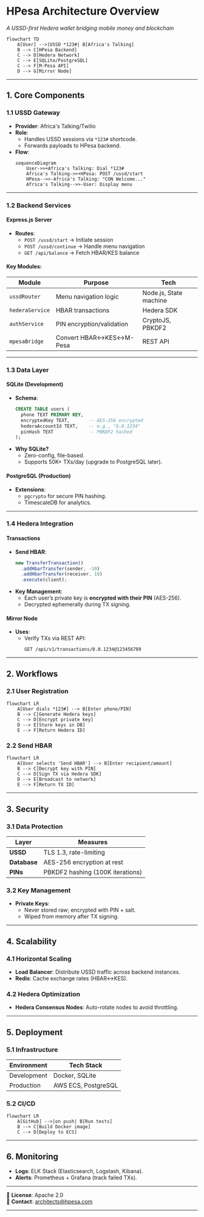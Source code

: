 # HPesa Architecture Overview  
*A USSD-first Hedera wallet bridging mobile money and blockchain*

```mermaid
flowchart TD
    A[User] -->|USSD *123#| B[Africa's Talking]
    B --> C[HPesa Backend]
    C --> D[Hedera Network]
    C --> E[SQLite/PostgreSQL]
    C --> F[M-Pesa API]
    D --> G[Mirror Node]
```

---

## **1. Core Components**

### **1.1 USSD Gateway**  
- **Provider**: Africa's Talking/Twilio  
- **Role**:  
  - Handles USSD sessions via `*123#` shortcode.  
  - Forwards payloads to HPesa backend.  
- **Flow**:  
  ```mermaid
  sequenceDiagram
      User->>+Africa's Talking: Dial *123#
      Africa's Talking->>+HPesa: POST /ussd/start
      HPesa-->>-Africa's Talking: "CON Welcome..."
      Africa's Talking-->>-User: Display menu
  ```

---

### **1.2 Backend Services**  
#### **Express.js Server**  
- **Routes**:  
  - `POST /ussd/start` → Initiate session  
  - `POST /ussd/continue` → Handle menu navigation  
  - `GET /api/balance` → Fetch HBAR/KES balance  

#### **Key Modules**:  
| Module           | Purpose                          | Tech                |  
|------------------|----------------------------------|---------------------|  
| `ussdRouter`     | Menu navigation logic            | Node.js, State machine |  
| `hederaService`  | HBAR transactions                | Hedera SDK          |  
| `authService`    | PIN encryption/validation        | CryptoJS, PBKDF2    |  
| `mpesaBridge`    | Convert HBAR↔KES↔M-Pesa         | REST API            |  

---

### **1.3 Data Layer**  
#### **SQLite (Development)**  
- **Schema**:  
  ```sql
  CREATE TABLE users (
    phone TEXT PRIMARY KEY,
    encryptedKey TEXT,       -- AES-256 encrypted
    hederaAccountId TEXT,    -- e.g., "0.0.1234"
    pinHash TEXT             -- PBKDF2 hashed
  );
  ```
- **Why SQLite?**  
  - Zero-config, file-based.  
  - Supports 50K+ TXs/day (upgrade to PostgreSQL later).  

#### **PostgreSQL (Production)**  
- **Extensions**:  
  - `pgcrypto` for secure PIN hashing.  
  - TimescaleDB for analytics.  

---

### **1.4 Hedera Integration**  
#### **Transactions**  
- **Send HBAR**:  
  ```javascript
  new TransferTransaction()
    .addHbarTransfer(sender, -10)
    .addHbarTransfer(receiver, 10)
    .execute(client);
  ```
- **Key Management**:  
  - Each user’s private key is **encrypted with their PIN** (AES-256).  
  - Decrypted ephemerally during TX signing.  

#### **Mirror Node**  
- **Uses**:  
  - Verify TXs via REST API:  
    ```http
    GET /api/v1/transactions/0.0.1234@123456789
    ```

---

## **2. Workflows**

### **2.1 User Registration**  
```mermaid
flowchart LR
    A[User dials *123#] --> B[Enter phone/PIN]
    B --> C[Generate Hedera keys]
    C --> D[Encrypt private key]
    D --> E[Store keys in DB]
    E --> F[Return Hedera ID]
```

### **2.2 Send HBAR**  
```mermaid
flowchart LR
    A[User selects 'Send HBAR'] --> B[Enter recipient/amount]
    B --> C[Decrypt key with PIN]
    C --> D[Sign TX via Hedera SDK]
    D --> E[Broadcast to network]
    E --> F[Return TX ID]
```

---

## **3. Security**  

### **3.1 Data Protection**  
| Layer               | Measures                              |  
|---------------------|---------------------------------------|  
| **USSD**            | TLS 1.3, rate-limiting                |  
| **Database**        | AES-256 encryption at rest            |  
| **PINs**            | PBKDF2 hashing (100K iterations)      |  

### **3.2 Key Management**  
- **Private Keys**:  
  - Never stored raw; encrypted with PIN + salt.  
  - Wiped from memory after TX signing.  

---

## **4. Scalability**  

### **4.1 Horizontal Scaling**  
- **Load Balancer**: Distribute USSD traffic across backend instances.  
- **Redis**: Cache exchange rates (HBAR↔KES).  

### **4.2 Hedera Optimization**  
- **Hedera Consensus Nodes**: Auto-rotate nodes to avoid throttling.  

---

## **5. Deployment**  

### **5.1 Infrastructure**  
| Environment  | Tech Stack           |  
|--------------|----------------------|  
| Development  | Docker, SQLite       |  
| Production   | AWS ECS, PostgreSQL  |  

### **5.2 CI/CD**  
```mermaid
flowchart LR
    A[GitHub] -->|on push| B[Run tests]
    B --> C[Build Docker image]
    C --> D[Deploy to ECS]
```

---

## **6. Monitoring**  
- **Logs**: ELK Stack (Elasticsearch, Logstash, Kibana).  
- **Alerts**: Prometheus + Grafana (track failed TXs).  

---

📄 **License**: Apache 2.0  
📧 **Contact**: architects@hpesa.com  

---
